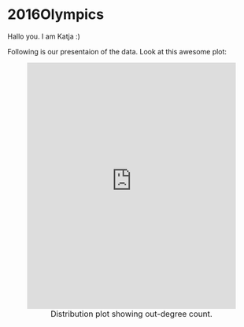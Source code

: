 # 2016Olympics

Hallo you. I am Katja :) 

Following is our presentaion of the data. Look at this awesome plot: 


<figure>
<iframe src="https://katjasalskov.github.io/2016Olympics/dist.html" sandbox="allow-same-origin allow-scripts" width="100%" height="500" scrolling="no" seamless="seamless" frameborder="0"> </iframe>
  <figcaption align="center" style="font-size:16px"> Distribution plot showing out-degree count.</figcaption>
</figure>
